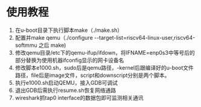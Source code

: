 # 使用教程

1. 在u-boot目录下执行脚本make（./make.sh）
2. 配置并make qemu（./configure --target-list=riscv64-linux-user,riscv64-softmmu 之后 make)
3. 修改qemu目录/etc下的qemu-ifup/ifdown，将IFNAME=enp0s3中等号后的部分替换为使用机器ifconfig显示的网卡设备名
4. 修改脚本e1000.sh，sudo后是qemu路径，-kernel后跟编译好的u-boot文件路径，file后是image文件，script和downscript分别是两个脚本。
5. 执行e1000.sh启动QEMU，接入GDB可调试
6. 退出GDB后需执行resume.sh恢复网络通路
7. wireshark抓tap0 interface的数据包即可监测相关通讯

